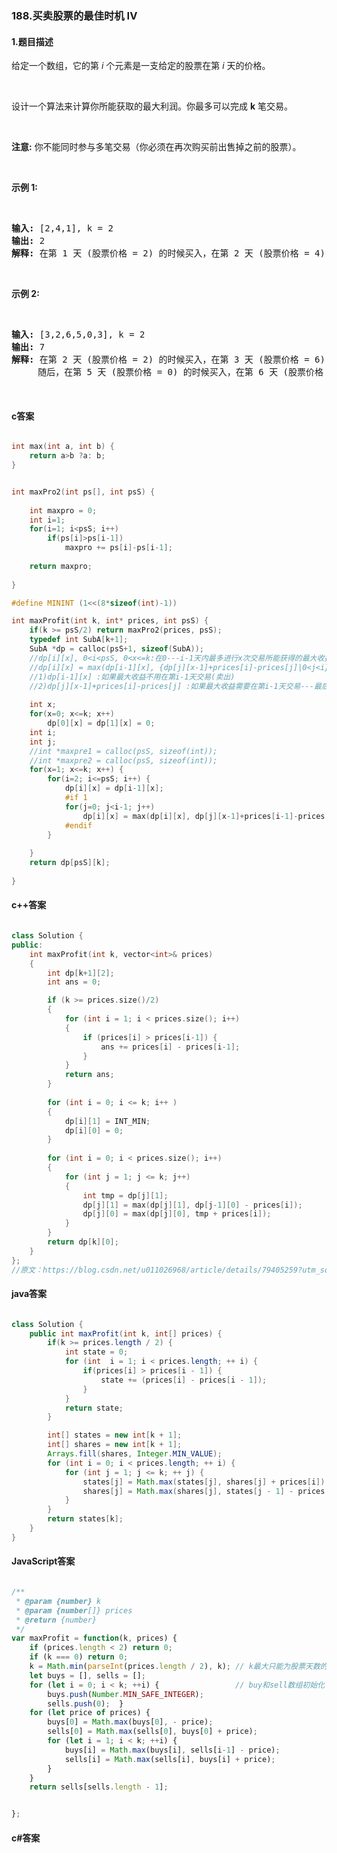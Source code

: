 ### 188.买卖股票的最佳时机 IV

#### 1.题目描述

<p>给定一个数组，它的第<em> i</em> 个元素是一支给定的股票在第 <em>i </em>天的价格。</p><br/><p>设计一个算法来计算你所能获取的最大利润。你最多可以完成 <strong>k</strong> 笔交易。</p><br/><p><strong>注意:</strong>&nbsp;你不能同时参与多笔交易（你必须在再次购买前出售掉之前的股票）。</p><br/><p><strong>示例&nbsp;1:</strong></p><br/><pre><strong>输入:</strong> [2,4,1], k = 2<br/><strong>输出:</strong> 2<br/><strong>解释:</strong> 在第 1 天 (股票价格 = 2) 的时候买入，在第 2 天 (股票价格 = 4) 的时候卖出，这笔交易所能获得利润 = 4-2 = 2 。<br/></pre><br/><p><strong>示例 2:</strong></p><br/><pre><strong>输入:</strong> [3,2,6,5,0,3], k = 2<br/><strong>输出:</strong> 7<br/><strong>解释:</strong> 在第 2 天 (股票价格 = 2) 的时候买入，在第 3 天 (股票价格 = 6) 的时候卖出, 这笔交易所能获得利润 = 6-2 = 4 。<br/>&nbsp;    随后，在第 5 天 (股票价格 = 0) 的时候买入，在第 6 天 (股票价格 = 3) 的时候卖出, 这笔交易所能获得利润 = 3-0 = 3 。<br/></pre><br/>

#### c答案

```c

int max(int a, int b) {
    return a>b ?a: b;
}


int maxPro2(int ps[], int psS) {
    
    int maxpro = 0;
    int i=1;
    for(i=1; i<psS; i++)
        if(ps[i]>ps[i-1])
            maxpro += ps[i]-ps[i-1];
    
    return maxpro;
    
}

#define MININT (1<<(8*sizeof(int)-1))

int maxProfit(int k, int* prices, int psS) {
    if(k >= psS/2) return maxPro2(prices, psS);
    typedef int SubA[k+1];
    SubA *dp = calloc(psS+1, sizeof(SubA));
    //dp[i][x], 0<i<psS, 0<x<=k:在0---i-1天内最多进行x次交易所能获得的最大收益,不要求一定要交易够x次，不超过即可
    //dp[i][x] = max(dp[i-1][x], {dp[j][x-1]+prices[i]-prices[j]|0<j<i})
    //1)dp[i-1][x] :如果最大收益不用在第i-1天交易(卖出)
    //2)dp[j][x-1]+prices[i]-prices[j] :如果最大收益需要在第i-1天交易---最后一次在第j天买入，在第i-1天卖出
    
    int x;
    for(x=0; x<=k; x++)
        dp[0][x] = dp[1][x] = 0;
    int i;
    int j;
    //int *maxpre1 = calloc(psS, sizeof(int));
    //int *maxpre2 = calloc(psS, sizeof(int));
    for(x=1; x<=k; x++) {
        for(i=2; i<=psS; i++) {
            dp[i][x] = dp[i-1][x];
            #if 1
            for(j=0; j<i-1; j++)
                dp[i][x] = max(dp[i][x], dp[j][x-1]+prices[i-1]-prices[j]);
            #endif
        }
        
    }
    return dp[psS][k];
    
}

```

#### c++答案

```c++

class Solution {
public:
    int maxProfit(int k, vector<int>& prices) 
    {
        int dp[k+1][2];
        int ans = 0;

        if (k >= prices.size()/2) 
        {
            for (int i = 1; i < prices.size(); i++) 
            {
                if (prices[i] > prices[i-1]) {
                    ans += prices[i] - prices[i-1];
                }
            }
            return ans;
        }
        
        for (int i = 0; i <= k; i++ ) 
        {
            dp[i][1] = INT_MIN;
            dp[i][0] = 0;
        }
        
        for (int i = 0; i < prices.size(); i++) 
        {
            for (int j = 1; j <= k; j++) 
            {
                int tmp = dp[j][1];
                dp[j][1] = max(dp[j][1], dp[j-1][0] - prices[i]);
                dp[j][0] = max(dp[j][0], tmp + prices[i]);
            }
        }
        return dp[k][0];
    }
};
//原文：https://blog.csdn.net/u011026968/article/details/79405259?utm_source=copy 


```

#### java答案

```java

class Solution {
    public int maxProfit(int k, int[] prices) {
        if(k >= prices.length / 2) {
            int state = 0;
            for (int  i = 1; i < prices.length; ++ i) {
                if(prices[i] > prices[i - 1]) {
                    state += (prices[i] - prices[i - 1]);
                }
            }
            return state;
        }

        int[] states = new int[k + 1];
        int[] shares = new int[k + 1];
        Arrays.fill(shares, Integer.MIN_VALUE);
        for (int i = 0; i < prices.length; ++ i) {
            for (int j = 1; j <= k; ++ j) {
                states[j] = Math.max(states[j], shares[j] + prices[i]);
                shares[j] = Math.max(shares[j], states[j - 1] - prices[i]);
            }
        }
        return states[k];
    }
}

```

#### JavaScript答案

```javascript

/**
 * @param {number} k
 * @param {number[]} prices
 * @return {number}
 */
var maxProfit = function(k, prices) {
    if (prices.length < 2) return 0; 
    if (k === 0) return 0; 
    k = Math.min(parseInt(prices.length / 2), k); // k最大只能为股票天数的一半  
    let buys = [], sells = []; 
    for (let i = 0; i < k; ++i) {                 // buy和sell数组初始化 
        buys.push(Number.MIN_SAFE_INTEGER);    
        sells.push(0);  }  
    for (let price of prices) {   
        buys[0] = Math.max(buys[0], - price);    
        sells[0] = Math.max(sells[0], buys[0] + price);   
        for (let i = 1; i < k; ++i) {     
            buys[i] = Math.max(buys[i], sells[i-1] - price);     
            sells[i] = Math.max(sells[i], buys[i] + price);    
        }  
    }  
    return sells[sells.length - 1];


};

```

#### c#答案

```c#

